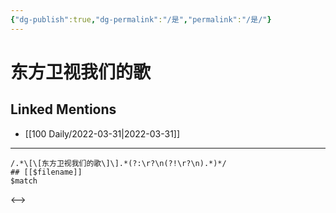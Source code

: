 ```yaml
---
{"dg-publish":true,"dg-permalink":"/是","permalink":"/是/"}
---
```


# 东方卫视我们的歌

## Linked Mentions
- [[100 Daily/2022-03-31\|2022-03-31]]


---

```expander
/.*\[\[东方卫视我们的歌\]\].*(?:\r?\n(?!\r?\n).*)*/
## [[$filename]]
$match
```

<-->
